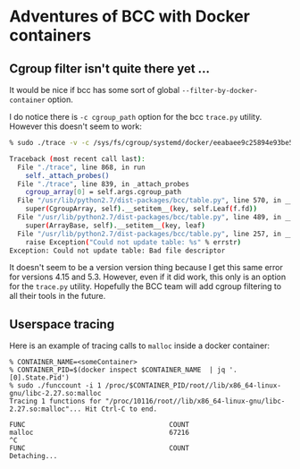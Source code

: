 # Adventures of BCC with Docker containers

## Cgroup filter isn't quite there yet ...

It would be nice if bcc has some sort of global ``--filter-by-docker-container`` option.

I do notice there is ``-c cgroup_path`` option for the bcc ``trace.py`` utility.  However this doesn't seem to work:

```bash
% sudo ./trace -v -c /sys/fs/cgroup/systemd/docker/eeabaee9c25894e93be596238ad2f62f1b9ef613e9e0f23ce918fd5cc03e4f03 t:syscalls:sys_enter_clone

Traceback (most recent call last):
  File "./trace", line 868, in run
    self._attach_probes()
  File "./trace", line 839, in _attach_probes
    cgroup_array[0] = self.args.cgroup_path
  File "/usr/lib/python2.7/dist-packages/bcc/table.py", line 570, in __setitem__
    super(CgroupArray, self).__setitem__(key, self.Leaf(f.fd))
  File "/usr/lib/python2.7/dist-packages/bcc/table.py", line 489, in __setitem__
    super(ArrayBase, self).__setitem__(key, leaf)
  File "/usr/lib/python2.7/dist-packages/bcc/table.py", line 257, in __setitem__
    raise Exception("Could not update table: %s" % errstr)
Exception: Could not update table: Bad file descriptor

```

It doesn't seem to be a version version thing because I get this same error for versions 4.15 and 5.3.  However, even if it did work,
this only is an option for the ``trace.py`` utility.  Hopefully the BCC team will add cgroup filtering to all their tools in the future.

## Userspace tracing

Here is an example of tracing calls to ``malloc`` inside a docker container:

```
% CONTAINER_NAME=<someContainer>
% CONTAINER_PID=$(docker inspect $CONTAINER_NAME  | jq '.[0].State.Pid')
% sudo ./funccount -i 1 /proc/$CONTAINER_PID/root//lib/x86_64-linux-gnu/libc-2.27.so:malloc                                                    Tracing 1 functions for "/proc/10116/root//lib/x86_64-linux-gnu/libc-2.27.so:malloc"... Hit Ctrl-C to end.

FUNC                                    COUNT
malloc                                  67216
^C
FUNC                                    COUNT
Detaching...


```

